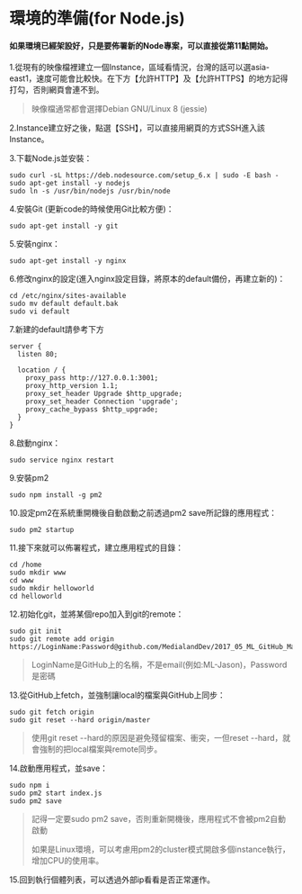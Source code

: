 # 環境的準備\(for Node.js\)

#### 如果環境已經架設好，只是要佈署新的Node專案，可以直接從第11點開始。

1.從現有的映像檔裡建立一個Instance，區域看情況，台灣的話可以選asia-east1，速度可能會比較快。在下方【允許HTTP】及【允許HTTPS】的地方記得打勾，否則網頁會連不到。

> 映像檔通常都會選擇Debian GNU/Linux 8 \(jessie\)

2.Instance建立好之後，點選【SSH】，可以直接用網頁的方式SSH進入該Instance。

3.下載Node.js並安裝：

```
sudo curl -sL https://deb.nodesource.com/setup_6.x | sudo -E bash -
sudo apt-get install -y nodejs
sudo ln -s /usr/bin/nodejs /usr/bin/node
```

4.安裝Git \(更新code的時候使用Git比較方便\)：

```
sudo apt-get install -y git
```

5.安裝nginx：

```
sudo apt-get install -y nginx
```

6.修改nginx的設定\(進入nginx設定目錄，將原本的default備份，再建立新的\)：

```
cd /etc/nginx/sites-available
sudo mv default default.bak
sudo vi default
```

7.新建的default請參考下方

```
server {
  listen 80;

  location / {
    proxy_pass http://127.0.0.1:3001;
    proxy_http_version 1.1;
    proxy_set_header Upgrade $http_upgrade;
    proxy_set_header Connection 'upgrade';
    proxy_cache_bypass $http_upgrade;
  }
}
```

8.啟動nginx：

```
sudo service nginx restart
```

9.安裝pm2

```
sudo npm install -g pm2
```

10.設定pm2在系統重開機後自動啟動之前透過pm2 save所記錄的應用程式：

```
sudo pm2 startup
```

11.接下來就可以佈署程式，建立應用程式的目錄：

```
cd /home
sudo mkdir www
cd www
sudo mkdir helloworld
cd helloworld
```

12.初始化git，並將某個repo加入到git的remote：

```
sudo git init
sudo git remote add origin https://LoginName:Password@github.com/MedialandDev/2017_05_ML_GitHub_Manager.git
```

> LoginName是GitHub上的名稱，不是email\(例如:ML-Jason\)，Password是密碼

13.從GitHub上fetch，並強制讓local的檔案與GitHub上同步：

```
sudo git fetch origin
sudo git reset --hard origin/master
```

> 使用git reset --hard的原因是避免殘留檔案、衝突，一但reset --hard，就會強制的把local檔案與remote同步。

14.啟動應用程式，並save：

```
sudo npm i
sudo pm2 start index.js
sudo pm2 save
```

> 記得一定要sudo pm2 save，否則重新開機後，應用程式不會被pm2自動啟動
>
> 如果是Linux環境，可以考慮用pm2的cluster模式開啟多個instance執行，增加CPU的使用率。

15.回到執行個體列表，可以透過外部ip看看是否正常運作。

